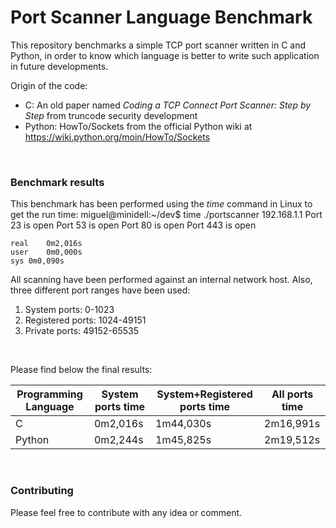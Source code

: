 # Port Scanner Language Benchmark

This repository benchmarks a simple TCP port scanner written in C and Python, in order to know which language is better to write such application in future developments.


Origin of the code:
* C: An old paper named _Coding a TCP Connect Port Scanner: Step by Step_ from truncode security development
* Python: HowTo/Sockets from the official Python wiki at https://wiki.python.org/moin/HowTo/Sockets
<br>

### Benchmark results

This benchmark has been performed using the _time_ command in Linux to get the run time:
    miguel@minidell:~/dev$ time ./portscanner 192.168.1.1
    Port 23 is open
    Port 53 is open
    Port 80 is open
    Port 443 is open
    
    real	0m2,016s
    user	0m0,000s
    sys	0m0,090s

All scanning have been performed against an internal network host.
Also, three different port ranges have been used:
1. System ports: 0-1023
2. Registered ports: 1024-49151
3. Private ports: 49152-65535 
<br>

Please find below the final results:

Programming Language | System ports time | System+Registered ports time | All ports time
-------------------- | ----------------- | ---------------------------- | --------------
C | 0m2,016s | 1m44,030s | 2m16,991s
Python | 0m2,244s | 1m45,825s | 2m19,512s
<br>

### Contributing 

Please feel free to contribute with any idea or comment.

